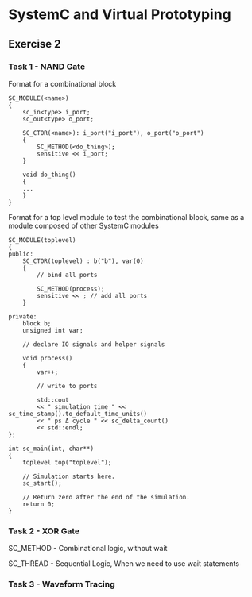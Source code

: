 # SystemC and Virtual Prototyping
## Exercise 2
### Task 1 - NAND Gate
Format for a combinational block
```
SC_MODULE(<name>)
{
    sc_in<type> i_port;
    sc_out<type> o_port;

    SC_CTOR(<name>): i_port("i_port"), o_port("o_port")
    {
        SC_METHOD(<do_thing>);
        sensitive << i_port;
    }

    void do_thing()
    {
    ...
    }
}
```
Format for a top level module to test the combinational block, same as a module composed of other SystemC modules
```
SC_MODULE(toplevel)
{
public:
    SC_CTOR(toplevel) : b("b"), var(0)
    {
        // bind all ports

        SC_METHOD(process);
        sensitive << ; // add all ports
    }

private:
    block b;
    unsigned int var;

    // declare IO signals and helper signals

    void process()
    {
        var++;

        // write to ports

        std::cout
        << " simulation time " << sc_time_stamp().to_default_time_units()
        << " ps Δ cycle " << sc_delta_count()
        << std::endl;
};

int sc_main(int, char**)
{
    toplevel top("toplevel");

    // Simulation starts here.
    sc_start();

    // Return zero after the end of the simulation.
    return 0;
}
```
### Task 2 - XOR Gate
SC_METHOD - Combinational logic, without wait

SC_THREAD - Sequential Logic, When we need to use wait statements

### Task 3 - Waveform Tracing
